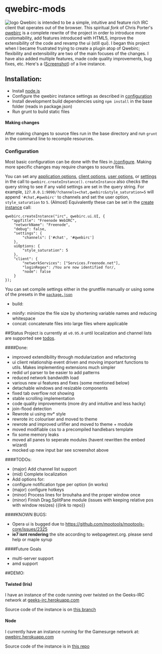qwebirc-mods  
=============  

![logo](https://raw.github.com/megawac/qwebirc-enhancements/master/images/qwebircsmall.png "QWebirc logo")
Qwebirc is intended to be a simple, intuitive and feature rich IRC client that operates out of the browser. This spiritual *fork* of Chris Porter's [qwebirc](http://qwebirc.org/) is a complete rewrite of the project in order to introduce more customability, add features introduced with HTML5, improve the extensibility of the code and revamp the ui (still qui). I began this project when I became frustrated trying to create a plugin atop of Qwebirc; flexibility and extensibility are two of the main focuses of the changes. I have also added multiple features, made code quality improvements, bug fixes, etc. Here's a ([Screenshot](http://puu.sh/4ANPf.png)) of a live instance.  

 
## Installation:  

- Install [node.js](nodejs.org)
- Configure the qwebirc instance settings as described in [configuration](#configuration)
- Install development build dependencies using `npm install` in the base folder (reads in package.json)
- Run grunt to build static files

#### Making changes
After making changes to source files run in the base directory and run `grunt` in the command line to recompile resources.

### Configuration
Most basic configuration can be done with the files in [/configure](https://github.com/megawac/qwebirc-enhancements/tree/master/configure). Making more specific changes may require changes to source files.

You can set any [application options](https://github.com/megawac/qwebirc-enhancements/blob/master/js/src/ui/Interface.js#L2), [client options](https://github.com/megawac/qwebirc-enhancements/blob/master/js/src/irc/ircclient.js#L5), [user options](https://github.com/megawac/qwebirc-enhancements/blob/master/js/src/config/options.js#L3), or [settings](https://github.com/megawac/qwebirc-enhancements/blob/master/js/src/config/settings.js#L6) in the call to `qwebirc.createInstance()`. `createInstance` also checks the query string to see if any valid settings are set in the query string. For example, `127.0.0.1:9090/?channels=chat,qwebirc&style_saturation=5` will append `'#chat,#qwebirc'` to channels and set the user option, `style_saturation` to `5`. (Almost) Equivalently these can be set in the [create instance](https://github.com/megawac/qwebirc-enhancements/blob/master/configure/config.js) call:

```
qwebirc.createInstance("irc", qwebirc.ui.UI, {
   "appTitle": "Freenode WebIRC",
    "networkName": "Freenode",
    "debug": false,
    "settings": {
        "channels": ['#chat', '#qwebirc']
    },
    uiOptions: {
        "style_saturation": 5
    },
    "client": {
        "networkServices": ["Services.Freenode.net"],
        "loginRegex": /You are now identified for/,
        "node": false
    }
});
```

You can set compile settings either in the gruntfile manually or using some of the presets in the [`package.json`](https://github.com/megawac/qwebirc-enhancements/blob/master/package.json#L33)
- build:
 * minify: minimize the file size by shortening variable names and reducing whitespace
 * concat: concatenate files into large files where applicable
  
##Status
Project is currently at `v0.95.0` until localization and channel lists are supported see [todos](#todos).
  
####Done:  
* improved extendibility through modularization and refactoring
* ui client relationship event driven and moving important functions to utils. Makes implementing extensions much simpler
 * redid url parser to be easier to add patterns
 * reduced network bandwidth load
* various new ui features and fixes (some mentioned below)
 * detachable windows and resizable components
 * fixed tab overflow not showing
 * stable scrolling implementation
* code quality improvements (more dry and intuitive and less hacky)
 * join-flood detection
 * Rewrote ui using mv* style
* rewrote irc colouriser and moved to theme
* rewrote and improved urlifier and moved to theme + module
* moved modifiable css to a precompiled handlebars template
* fix some memory leaks
* moved all panes to seperate modules (havent rewritten the embed wizard)
* mocked up new input bar see screenshot above
  
####TODOs: 
* (major) Add channel list support
* (mid) Complete localization
* Add options for:
 * configure notification type per option (in works)
 * (major) configure hotkeys
* (minor) Process lines for brouhaha and the proper window once
* (minor) Finish Drag.SplitPane module (issues with keeping relative pos with window resizes) {{link to repo}}
  
  
####KNOWN BUGS:  
* Opera ui is bugged due to https://github.com/mootools/mootools-core/issues/2325
* __ie7 isnt rendering__ the site according to webpagetest.org. please send help or maple syrup  

####Future Goals 
* multi-server support
* amd support  


##DEMO:  

#### Twisted (Iris)
I have an instance of the code running over twisted on the Geeks-IRC network at [geeks-irc.herokuapp.com](http://geeks-irc.herokuapp.com/)

Source code of the instance is on [this branch](https://github.com/megawac/iris/tree/Geeks-IRC)

#### Node
I currently have an instance running for the Gamesurge network at: [qwebirc.herokuapp.com](http://qwebirc.herokuapp.com/)  

Source code of the instance is in [this repo](https://github.com/megawac/qwebirc-node)

